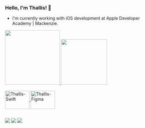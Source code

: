 ### Hello, I'm Thallis! 👋
<!-- What I'm working with -->
- I'm currently working with iOS development at Apple Developer Academy | Mackenzie. 

<div>
  <!-- Theme of progressos -->
  <a href="https://github.com/thallissousa">
  <img height="180em" src="https://github-readme-stats.vercel.app/api?username=thallissousa&show_icons=true&theme=vision-friendly-dark&include_all_commits=true&count_private=true"/>
  <img height="150.6em" src="https://github-readme-stats.vercel.app/api/top-langs/?username=thallissousa&layout=compact&langs_count=7&theme=vision-friendly-dark"/>
</div>
<!-- I work with... -->
  <div style="display: inline_block"><br>
  <img align="center" alt="Thallis-Swift" height="60" width="80" src="https://cdn.jsdelivr.net/gh/devicons/devicon/icons/swift/swift-plain.svg">
     <img align="center" alt="Thallis-Figma" height="60" width="80" src="https://cdn.jsdelivr.net/gh/devicons/devicon/icons/figma/figma-plain.svg">
  </div>
  
  ##
  <!-- Reach me at -->
<div>
   <a href="https://www.linkedin.com/in/thallissousa/" target="_blank"><img src="https://img.shields.io/badge/LinkedIn-0077B5?style=for-the-badge&logo=linkedin&logoColor=white" target="_blank"></a> 
      <a href = "mailto:thallissousa@outlook.com"><img src="https://img.shields.io/badge/Microsoft_Outlook-0078D4?style=for-the-badge&logo=microsoft-outlook&logoColor=white" target="_blank"></a>
   <a href="https://t.me/thallissousa" target="_blank"><img src="https://img.shields.io/badge/Telegram-2CA5E0?style=for-the-badge&logo=telegram&logoColor=white" target="_blank"></a> 
 
  </a>


